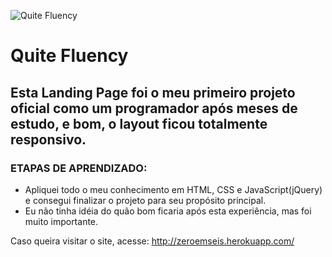 ![Quite Fluency](https://user-images.githubusercontent.com/71713087/109818515-d123ba80-7c11-11eb-8b25-e2ba626cc737.png)

# Quite Fluency

## Esta Landing Page foi o meu primeiro projeto oficial como um programador após meses de estudo, e bom, o layout ficou totalmente responsivo.

### ETAPAS DE APRENDIZADO:

- Apliquei todo o meu conhecimento em HTML, CSS e JavaScript(jQuery) e consegui finalizar o projeto para seu propósito principal.
- Eu não tinha idéia do quão bom ficaria após esta experiência, mas foi muito importante.


Caso queira visitar o site, acesse:
http://zeroemseis.herokuapp.com/
